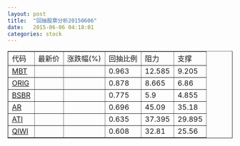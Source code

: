 ```yaml
---
layout: post
title:  "回抽股票分析20150606"
date:   2015-06-06 04:18:01
categories: stock
---
```

<script type="text/javascript">
var stockList = []
stockList.push('gb_mbt');
stockList.push('gb_orig');
stockList.push('gb_bsbr');
stockList.push('gb_ar');
stockList.push('gb_ati');
stockList.push('gb_qiwi');
</script>
<table border="1">
 <tr>
 <td>代码</td>
 <td>最新价</td>
 <td>涨跌幅(%)</td>
 <td>回抽比例</td>
 <td>阻力</td>
 <td>支撑</td>
</tr>
  <tr id="mbt">
  <td><a href="http://stock.finance.sina.com.cn/usstock/quotes/MBT.html" target="_blank">MBT</a></td><td></td><td></td><td>0.963</td><td>12.585</td><td>9.205</td></tr>
  <tr id="orig">
  <td><a href="http://stock.finance.sina.com.cn/usstock/quotes/ORIG.html" target="_blank">ORIG</a></td><td></td><td></td><td>0.878</td><td>8.665</td><td>6.86</td></tr>
  <tr id="bsbr">
  <td><a href="http://stock.finance.sina.com.cn/usstock/quotes/BSBR.html" target="_blank">BSBR</a></td><td></td><td></td><td>0.775</td><td>5.9</td><td>4.855</td></tr>
  <tr id="ar">
  <td><a href="http://stock.finance.sina.com.cn/usstock/quotes/AR.html" target="_blank">AR</a></td><td></td><td></td><td>0.696</td><td>45.09</td><td>35.18</td></tr>
  <tr id="ati">
  <td><a href="http://stock.finance.sina.com.cn/usstock/quotes/ATI.html" target="_blank">ATI</a></td><td></td><td></td><td>0.635</td><td>37.395</td><td>29.895</td></tr>
  <tr id="qiwi">
  <td><a href="http://stock.finance.sina.com.cn/usstock/quotes/QIWI.html" target="_blank">QIWI</a></td><td></td><td></td><td>0.608</td><td>32.81</td><td>25.56</td></tr>
</table>
